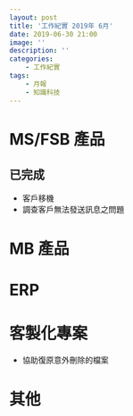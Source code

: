 ```yaml
---
layout: post
title: '工作紀實 2019年 6月'
date: 2019-06-30 21:00
image: ''
description: ''
categories:
    - 工作紀實
tags:
    - 月報
    - 知識科技
---
```


# MS/FSB 產品

## 已完成

* 客戶移機
* 調查客戶無法發送訊息之問題

# MB 產品

# ERP

# 客製化專案

* 協助復原意外刪除的檔案

# 其他
